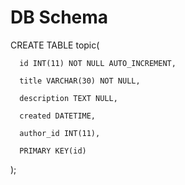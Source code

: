 # DB Schema
CREATE TABLE topic(

      id INT(11) NOT NULL AUTO_INCREMENT,

      title VARCHAR(30) NOT NULL,

      description TEXT NULL,

      created DATETIME,

      author_id INT(11),

      PRIMARY KEY(id)

);
